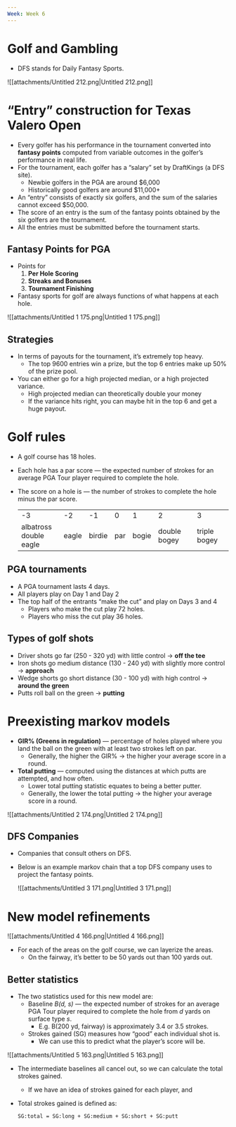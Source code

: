 ```yaml
---
Week: Week 6
---
```

# Golf and Gambling

- DFS stands for Daily Fantasy Sports.

![[attachments/Untitled 212.png|Untitled 212.png]]

# “Entry” construction for Texas Valero Open

- Every golfer has his performance in the tournament converted into **fantasy points** computed from variable outcomes in the golfer’s performance in real life.
- For the tournament, each golfer has a “salary” set by DraftKings (a DFS site).
    - Newbie golfers in the PGA are around $6,000
    - Historically good golfers are around $11,000+
- An “entry” consists of exactly six golfers, and the sum of the salaries cannot exceed $50,000.
- The score of an entry is the sum of the fantasy points obtained by the six golfers are the tournament.
- All the entries must be submitted before the tournament starts.

## Fantasy Points for PGA

- Points for
    1. **Per Hole Scoring**
    2. **Streaks and Bonuses**
    3. **Tournament Finishing**
- Fantasy sports for golf are always functions of what happens at each hole.

![[attachments/Untitled 1 175.png|Untitled 1 175.png]]

## Strategies

- In terms of payouts for the tournament, it’s extremely top heavy.
    - The top 9600 entries win a prize, but the top 6 entries make up 50% of the prize pool.
- You can either go for a high projected median, or a high projected variance.
    - High projected median can theoretically double your money
    - If the variance hits right, you can maybe hit in the top 6 and get a huge payout.

# Golf rules

- A golf course has 18 holes.
- Each hole has a par score — the expected number of strokes for an average PGA Tour player required to complete the hole.
- The score on a hole is — the number of strokes to complete the hole minus the par score.
    
    |   |   |   |   |   |   |   |
    |---|---|---|---|---|---|---|
    |-3|-2|-1|0|1|2|3|
    |albatross  <br>double eagle|eagle|birdie|par|bogie|double bogey|triple bogey|
    

## PGA tournaments

- A PGA tournament lasts 4 days.
- All players play on Day 1 and Day 2
- The top half of the entrants “make the cut” and play on Days 3 and 4
    - Players who make the cut play 72 holes.
    - Players who miss the cut play 36 holes.

## Types of golf shots

- Driver shots go far (250 - 320 yd) with little control → **off the tee**
- Iron shots go medium distance (130 - 240 yd) with slightly more control → **approach**
- Wedge shorts go short distance (30 - 100 yd) with high control → **around the green**
- Putts roll ball on the green → **putting**

# Preexisting markov models

- **GIR% (Greens in regulation)** — percentage of holes played where you land the ball on the green with at least two strokes left on par.
    - Generally, the higher the GIR% → the higher your average score in a round.
- **Total putting** — computed using the distances at which putts are attempted, and how often.
    - Lower total putting statistic equates to being a better putter.
    - Generally, the lower the total putting → the higher your average score in a round.

![[attachments/Untitled 2 174.png|Untitled 2 174.png]]

## DFS Companies

- Companies that consult others on DFS.
- Below is an example markov chain that a top DFS company uses to project the fantasy points.
    
    ![[attachments/Untitled 3 171.png|Untitled 3 171.png]]
    

# New model refinements

![[attachments/Untitled 4 166.png|Untitled 4 166.png]]

- For each of the areas on the golf course, we can layerize the areas.
    - On the fairway, it’s better to be 50 yards out than 100 yards out.

## Better statistics

- The two statistics used for this new model are:
    - Baseline _B(d, s)_ — the expected number of strokes for an average PGA Tour player required to complete the hole from _d_ yards on surface type _s_.
        - E.g. B(200 yd, fairway) is approximately 3.4 or 3.5 strokes.
    - Strokes gained (SG) measures how “good” each individual shot is.
        - We can use this to predict what the player’s score will be.

![[attachments/Untitled 5 163.png|Untitled 5 163.png]]

- The intermediate baselines all cancel out, so we can calculate the total strokes gained.
    - If we have an idea of strokes gained for each player, and
- Total strokes gained is defined as:
    
    `SG:total = SG:long + SG:medium + SG:short + SG:putt`